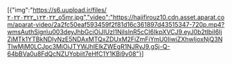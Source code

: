 [{"img":"https://s6.uupload.ir/files/۲۰۲۲۰۳۲۲_۱۲۳۰۲۲_o5mr.jpg","video":"https://hajifirouz10.cdn.asset.aparat.com/aparat-video/2a2fc50eaf593459f2f81d16c361897d43515347-720p.mp4?wmsAuthSign\u003deyJhbGciOiJIUzI1NiIsInR5cCI6IkpXVCJ9.eyJ0b2tlbiI6IjZjMTk1YTBkNDIyNzE5NDAxMTQxZDUxM2FiZmFiYmU0IiwiZXhwIjoxNjQ3NTIwMjM0LCJpc3MiOiJTYWJhIElkZWEgR1NJRyJ9.gSj-Q-64bBVa0u8FdQcNZUYobiit7eHfC1Y1KBi9v08"}]
